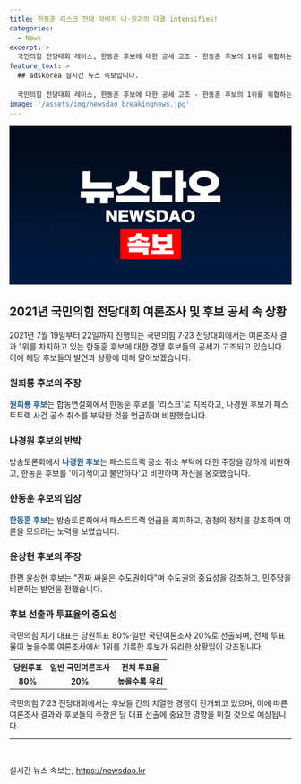 ```yaml
---
title: 한동훈 리스크 전대 막바지 나·원과의 대결 intensifies!
categories:
  - News
excerpt: >
  국민의힘 전당대회 레이스, 한동훈 후보에 대한 공세 고조 - 한동훈 후보의 1위를 위협하는 후보들의 공세가 뜨겁다. 정체성과 리더십을 두고 격렬한 공방이 벌어지는 가운데, 나경원 후보와 원희룡 후보는 한동훈 후보의 입 리스크를 비판했고, 윤상현 후보는 수도권의 중요성을 강조했다. 국민의힘 차기 대표는 당원투표와 일반 국민 여론조사로 선출되며, 전체 투표율이 결과에 영향을 미치고 있다.
feature_text: >
  ## adskorea 실시간 뉴스 속보입니다.

  국민의힘 전당대회 레이스, 한동훈 후보에 대한 공세 고조 - 한동훈 후보의 1위를 위협하는 후보들의 공세가 뜨겁다. 정체성과 리더십을 두고 격렬한 공방이 벌어지는 가운데, 나경원 후보와 원희룡 후보는 한동훈 후보의 입 리스크를 비판했고, 윤상현 후보는 수도권의 중요성을 강조했다. 국민의힘 차기 대표는 당원투표와 일반 국민 여론조사로 선출되며, 전체 투표율이 결과에 영향을 미치고 있다.
image: '/assets/img/newsdao_breakingnews.jpg'
---
```


<p><img src="/assets/img/newsdao_breakingnews.jpg" alt="adskorea 속보" /></p>

<h2 data-ke-size="size26">2021년 국민의힘 전당대회 여론조사 및 후보 공세 속 상황</h2>

<p data-ke-size="size16">2021년 7월 19일부터 22일까지 진행되는 국민의힘 7·23 전당대회에서는 여론조사 결과 1위를 차지하고 있는 한동훈 후보에 대한 경쟁 후보들의 공세가 고조되고 있습니다. 이에 해당 후보들의 발언과 상황에 대해 알아보겠습니다.</p>

<h3 data-ke-size="size24">원희룡 후보의 주장</h3>

<p data-ke-size="size16"><b><span style="color: #1a5490;">원희룡 후보</span></b>는 합동연설회에서 한동훈 후보를 '리스크'로 지목하고, 나경원 후보가 패스트트랙 사건 공소 취소를 부탁한 것을 언급하며 비판했습니다.</p>

<h3 data-ke-size="size24">나경원 후보의 반박</h3>

<p data-ke-size="size16">방송토론회에서 <b><span style="color: #1a5490;">나경원 후보</span></b>는 패스트트랙 공소 취소 부탁에 대한 주장을 강하게 비판하고, 한동훈 후보를 '이기적이고 불안하다'고 비판하며 자신을 옹호했습니다.</p>

<h3 data-ke-size="size24">한동훈 후보의 입장</h3>

<p data-ke-size="size16"><b><span style="color: #1a5490;">한동훈 후보</span></b>는 방송토론회에서 패스트트랙 언급을 회피하고, 경청의 정치를 강조하며 여론을 모으려는 노력을 보였습니다.</p>

<h3 data-ke-size="size24">윤상현 후보의 주장</h3>

<p data-ke-size="size16">한편 윤상현 후보는 "진짜 싸움은 수도권이다"며 수도권의 중요성을 강조하고, 민주당을 비판하는 발언을 전했습니다.</p>

<h3 data-ke-size="size24">후보 선출과 투표율의 중요성</h3>

<p data-ke-size="size16">국민의힘 차기 대표는 당원투표 80%·일반 국민여론조사 20%로 선출되며, 전체 투표율이 높을수록 여론조사에서 1위를 기록한 후보가 유리한 상황임이 강조됩니다.</p>

<table>
  <tr>
    <td style="text-align: center; height: 17px;"><b>당원투표</b></td>
    <td style="text-align: center; height: 17px;"><b>일반 국민여론조사</b></td>
    <td style="text-align: center; height: 17px;"><b>전체 투표율</b></td>
  </tr>
  <tr>
    <td style="text-align: center; height: 17px;"><b>80%</b></td>
    <td style="text-align: center; height: 17px;"><b>20%</b></td>
    <td style="text-align: center; height: 17px;"><b>높을수록 유리</b></td>
  </tr>
</table>

<p data-ke-size="size16">국민의힘 7·23 전당대회에서는 후보들 간의 치열한 경쟁이 전개되고 있으며, 이에 따른 여론조사 결과와 후보들의 주장은 당 대표 선출에 중요한 영향을 미칠 것으로 예상됩니다.</p>

<hr>

<p data-ke-size="size16">&nbsp;</p>
실시간 뉴스 속보는, <a href="https://newsdao.kr" rel="dofollow">https://newsdao.kr</a>


